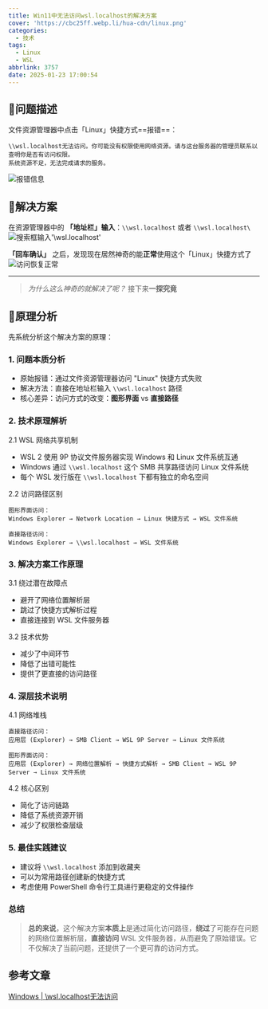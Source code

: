 ```yaml
---
title: Win11中无法访问wsl.localhost的解决方案
cover: 'https://cbc25ff.webp.li/hua-cdn/linux.png'
categories:
  - 技术
tags:
  - Linux
  - WSL
abbrlink: 3757
date: 2025-01-23 17:00:54
---
```



## 📝问题描述

文件资源管理器中点击「Linux」快捷方式==报错==：

```
\\wsl.localhost无法访问。你可能没有权限使用网络资源。请与这台服务器的管理员联系以查明你是否有访问权限。
系统资源不足，无法完成请求的服务。
```

![报错信息](https://cbc25ff.webp.li/hua-cdn/%E6%8A%A5%E9%94%99%E4%BF%A1%E6%81%AF.png)


## 🎯解决方案

在资源管理器中的 **「地址栏」输入**：`\\wsl.localhost` 或者 `\\wsl.localhost\`
![搜索框输入'\\wsl.localhost'](https://cbc25ff.webp.li/hua-cdn/%E8%AE%BF%E9%97%AE%E6%81%A2%E5%A4%8D%E6%AD%A3%E5%B8%B8.png)

**「回车确认」** 之后，发现现在居然神奇的能**正常**使用这个「Linux」快捷方式了
![访问恢复正常](https://cbc25ff.webp.li/hua-cdn/%E6%90%9C%E7%B4%A2%E6%A1%86%E8%BE%93%E5%85%A5%E2%80%98__wsl.localhost%E2%80%99.png)


---

> *为什么这么神奇的就解决了呢？* 接下来**一探究竟**

## 🔎原理分析

先系统分析这个解决方案的原理：

### 1. 问题本质分析

- 原始报错：通过文件资源管理器访问 "Linux" 快捷方式失败
- 解决方法：直接在地址栏输入 `\\wsl.localhost` 路径
- 核心差异：访问方式的改变：**图形界面** vs **直接路径**

### 2. 技术原理解析

2.1 WSL 网络共享机制

- WSL 2 使用 9P 协议文件服务器实现 Windows 和 Linux 文件系统互通
- Windows 通过 `\\wsl.localhost` 这个 SMB 共享路径访问 Linux 文件系统
- 每个 WSL 发行版在 `\\wsl.localhost` 下都有独立的命名空间

2.2 访问路径区别

```
图形界面访问：
Windows Explorer → Network Location → Linux 快捷方式 → WSL 文件系统

直接路径访问：
Windows Explorer → \\wsl.localhost → WSL 文件系统
```

### 3. 解决方案工作原理

3.1 绕过潜在故障点

- 避开了网络位置解析层
- 跳过了快捷方式解析过程
- 直接连接到 WSL 文件服务器

3.2 技术优势

- 减少了中间环节
- 降低了出错可能性
- 提供了更直接的访问路径

### 4. 深层技术说明

4.1 网络堆栈

```
直接路径访问：
应用层 (Explorer) → SMB Client → WSL 9P Server → Linux 文件系统

图形界面访问：
应用层 (Explorer) → 网络位置解析 → 快捷方式解析 → SMB Client → WSL 9P Server → Linux 文件系统
```

4.2 核心区别

- 简化了访问链路
- 降低了系统资源开销
- 减少了权限检查层级

### 5. 最佳实践建议

- 建议将 `\\wsl.localhost` 添加到收藏夹
- 可以为常用路径创建新的快捷方式
- 考虑使用 PowerShell 命令行工具进行更稳定的文件操作

### 总结

>**总的来说**，这个解决方案**本质上**是通过简化访问路径，**绕过**了可能存在问题的网络位置解析层，**直接访问** WSL 文件服务器，从而避免了原始错误。它不仅解决了当前问题，还提供了一个更可靠的访问方式。

## 参考文章

[Windows | \\wsl.localhost无法访问](https://blog.csdn.net/I_feige/article/details/131604353?spm=1001.2101.3001.6650.2&utm_medium=distribute.pc_relevant.none-task-blog-2%7Edefault%7EBlogCommendFromBaidu%7ECtr-2-131604353-blog-130945732.235%5Ev43%5Epc_blog_bottom_relevance_base4&depth_1-utm_source=distribute.pc_relevant.none-task-blog-2%7Edefault%7EBlogCommendFromBaidu%7ECtr-2-131604353-blog-130945732.235%5Ev43%5Epc_blog_bottom_relevance_base4)

